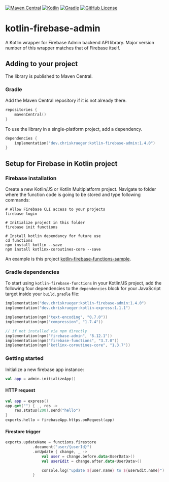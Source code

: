 [![Maven Central](https://img.shields.io/maven-central/v/dev.chriskrueger/kotlin-firebase-admin?label=Maven%20Central)](https://search.maven.org/artifact/dev.chriskrueger/kotlin-firebase-admin)
[![Kotlin](https://img.shields.io/badge/kotlin-1.4.32-blue.svg?logo=kotlin)](http://kotlinlang.org)
[![Gradle](https://img.shields.io/badge/Gradle-7-green?style=flat)](https://gradle.org)
[![GitHub License](https://img.shields.io/badge/license-Apache%20License%202.0-blue.svg?style=flat)](http://www.apache.org/licenses/LICENSE-2.0)

# kotlin-firebase-admin
A Kotlin wrapper for Firebase Admin backend API library. Major version number of this wrapper matches that of Firebase itself.

## Adding to your project

The library is published to Maven Central.

### Gradle

Add the Maven Central repository if it is not already there.

```kotlin
repositories {
    mavenCentral()
}
```

To use the library in a single-platform project, add a dependency.

```kotlin
dependencies {
    implementation("dev.chriskrueger:kotlin-firebase-admin:1.4.0")
}
```

## Setup for Firebase in Kotlin project

### Firebase installation
Create a new Kotlin/JS or Kotlin Multiplatform project.
Navigate to folder where the function code is going to be stored and type following commands:

```
# Allow Firebase CLI access to your projects
firebase login

# Initialize project in this folder
firebase init functions

# Install kotlin dependancy for future use
cd functions
npm install kotlin --save
npm install kotlinx-coroutines-core --save
```

An example is this project [kotlin-firebase-functions-sample](https://github.com/chrisbln/kotlin-firebase-functions-sample).

### Gradle dependencies

To start using `kotlin-firebase-functions` in your Kotlin/JS project, add the following four dependencies to the `dependencies` block for your JavaScript target inside your `build.gradle` file:
```kotlin
implementation("dev.chriskrueger:kotlin-firebase-admin:1.4.0")
implementation("dev.chriskrueger:kotlin-express:1.1.1")

implementation(npm("text-encoding", "0.7.0"))
implementation(npm("compression", "1.7.4"))

// if not installed via npm directly
implementation(npm("firebase-admin", "8.12.1"))
implementation(npm("firebase-functions", "3.7.0"))
implementation(npm("kotlinx-coroutines-core", "1.3.7"))
```

### Getting started
Initialize a new firebase app instance:

```kotlin
val app = admin.initializeApp()
```

#### HTTP request

```kotlin
val app = express()
app.get("") { _, res ->
    res.status(200).send("hello")
}
exports.hello = firebaseApp.https.onRequest(app)
```

#### Firestore trigger

```kotlin
exports.updateName = functions.firestore
            .document("user/{userId}")
            .onUpdate { change, _ ->
                val user = change.before.data<UserData>()
                val userEdit = change.after.data<UserData>()

                console.log("update ${user.name} to ${userEdit.name}")
            }
```
